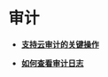 # 审计<a name="ZH-CN_TOPIC_0116266206"></a>

-   **[支持云审计的关键操作](支持云审计的关键操作.md)**  

-   **[如何查看审计日志](如何查看审计日志.md)**  


